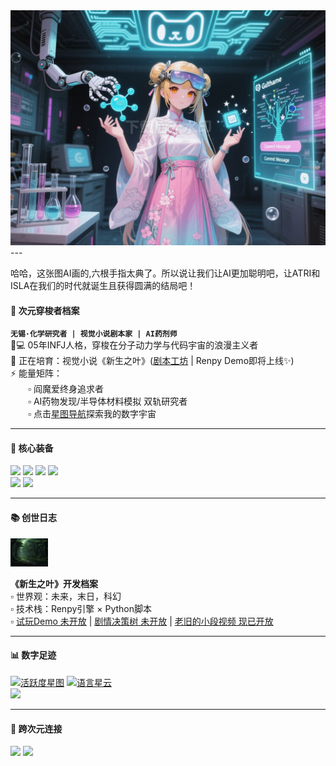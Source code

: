 <div align="center">
  <img src="https://github.com/Lightmessager/Lightmessager/blob/main/banner.png" width="600"/> 
</div>
---

哈哈，这张图AI画的,六根手指太典了。所以说让我们让AI更加聪明吧，让ATRI和ISLA在我们的时代就诞生且获得圆满的结局吧！

#### 🎨 次元穿梭者档案  
​**`无锡·化学研究者 | 视觉小说剧本家 | AI药剂师`**​  
👨💻 05年INFJ人格，穿梭在分子动力学与代码宇宙的浪漫主义者  
🌱 正在培育：视觉小说《新生之叶》([剧本工坊](https://github.com/Lightmessager/NewLeaf) | Renpy Demo即将上线✨)  
⚡️ 能量矩阵：  
  ▫️ 阎魔爱终身追求者  
  ▫️ AI药物发现/半导体材料模拟 双轨研究者   
  ▫️ 点击[星图导航](https://github.com/Lightmessager)探索我的数字宇宙  

---

#### 🚀 核心装备
![](https://img.shields.io/badge/AI-深度学习-ff69b4?logo=keras)
![](https://img.shields.io/badge/化学-计算机辅助药物设计-9cf?logo=react)
![](https://img.shields.io/badge/EDA-芯片仿真-blueviolet?logo=intel)
![](https://img.shields.io/badge/创作引擎-Renpy-ffd700?logo=unity)  
![](https://img.shields.io/badge/MBTI-INFJ-purple)
![](https://img.shields.io/badge/次元护照-ACGN-orange?logo=crunchyroll)

---

#### 📚 创世日志
<div align="left">
  <img src="https://github.com/Lightmessager/Lightmessager/blob/main/cover.png" width="60"/> 
</div>

​**​《新生之叶》开发档案**​  
▫️ 世界观：未来，末日，科幻  
▫️ 技术栈：Renpy引擎 × Python脚本  
▫️ [试玩Demo 未开放]() | [剧情决策树 未开放]() | [老旧的小段视频 现已开放](https://github.com/Lightmessager/NewLeaf/blob/main/OldDemo%20v1.0/demovideo.webm)

---

#### 📊 数字足迹
[![活跃度星图](https://github-readme-stats.vercel.app/api?username=Lightmessager&show_icons=true&theme=radical)](https://github.com/Lightmessager)
[![语言星云](https://github-readme-stats.vercel.app/api/top-langs/?username=Lightmessager&layout=compact&theme=vision-friendly-dark)](https://github.com/Lightmessager)  
![](https://komarev.com/ghpvc/?username=Lightmessager&color=lightgrey&label=次元访问者+)

---

#### 🌌 跨次元连接
[<img src="https://img.shields.io/badge/问题咨询-时空信标-blue?logo=github" width="140">](https://github.com/Lightmessager/Lightmessager/issues)
[<img src="https://img.shields.io/badge/创作协作-联合开发-success?logo=git" width="140">](https://github.com/Lightmessager/NewLeaf-Scripts/pulls)
